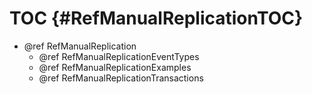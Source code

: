 TOC {#RefManualReplicationTOC}
====================================

- @ref RefManualReplication
  - @ref RefManualReplicationEventTypes
  - @ref RefManualReplicationExamples
  - @ref RefManualReplicationTransactions
